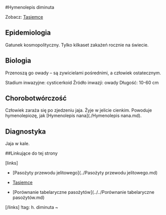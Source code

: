 #Hymenolepis diminuta

Zobacz: [Tasiemce](./Tasiemce.md)



## Epidemiologia

Gatunek kosmopolityczny. Tylko kilkaset zakażeń rocznie na świecie.



## Biologia

Przenoszą go owady – są zywicielami pośrednimi, a człowiek ostatecznym.

Stadium inwazyjne: cysticerkoid
Źródło inwazji: owady
Długość: 10-60 cm



## Chorobotwórczość

Człowiek zaraża się po zjedzeniu jaja. Żyje w jelicie cienkim. Powoduje hymenolepiozę, jak [Hymenolepis nana](./Hymenolepis nana.md).



## Diagnostyka

Jaja w kale.



##Linkujące do tej strony

[links]

- [Pasożyty przewodu jelitowego](../Pasożyty przewodu jelitowego.md)

- [Tasiemce](./Tasiemce.md)

- [Porównanie tabelaryczne pasożytów](../../Porównanie tabelaryczne pasożytów.md)


[/links]
!tag: h. diminuta
~

